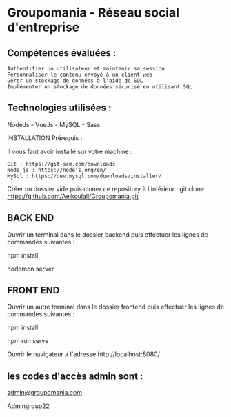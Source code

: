 # Groupomania - Réseau social d'entreprise

## Compétences évaluées :

    Authentifier un utilisateur et maintenir sa session
    Personnaliser le contenu envoyé à un client web
    Gérer un stockage de données à l'aide de SQL
    Implémenter un stockage de données sécurisé en utilisant SQL

## Technologies utilisées :

NodeJs - VueJs - MySQL - Sass


INSTALLATION
Prérequis :

Il vous faut avoir installé sur votre machine :

    Git : https://git-scm.com/downloads
    Node.js : https://nodejs.org/en/
    MySql : https://dev.mysql.com/downloads/installer/

Créer un dossier vide puis cloner ce repository à l'intérieur :
git clone https://github.com/Aelkoulali/Groupomania.git

## BACK END 

Ouvrir un terminal dans le dossier backend puis effectuer les lignes de commandes suivantes :

npm install

nodemon server

## FRONT END 

Ouvrir un autre terminal dans le dossier frontend puis effectuer les lignes de commandes suivantes :

npm install

npm run serve

Ouvrir le navigateur a l'adresse http://localhost:8080/


## les codes d'accès admin sont :

admin@groupomania.com

Admingroup22

